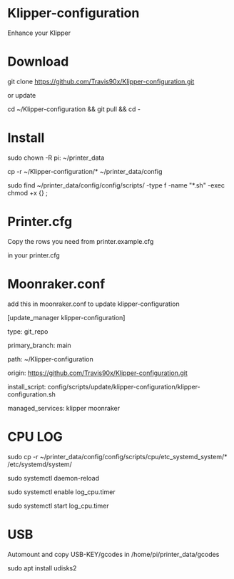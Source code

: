 # Klipper-configuration

Enhance your Klipper

# Download

git clone https://github.com/Travis90x/Klipper-configuration.git

or update

cd ~/Klipper-configuration && git pull && cd -

# Install

sudo chown -R pi: ~/printer_data

cp -r ~/Klipper-configuration/* ~/printer_data/config

sudo find ~/printer_data/config/config/scripts/ -type f -name "*.sh" -exec chmod +x {} \;



# Printer.cfg

Copy the rows you need from printer.example.cfg

in your printer.cfg

# Moonraker.conf

add this in moonraker.conf to update klipper-configuration 


[update_manager klipper-configuration]

type: git_repo

primary_branch: main

path: ~/Klipper-configuration

origin: https://github.com/Travis90x/Klipper-configuration.git

install_script: config/scripts/update/klipper-configuration/klipper-configuration.sh

managed_services: klipper moonraker


# CPU LOG

sudo cp -r ~/printer_data/config/config/scripts/cpu/etc_systemd_system/* /etc/systemd/system/

sudo systemctl daemon-reload 

sudo systemctl enable log_cpu.timer

sudo systemctl start log_cpu.timer


#  USB

Automount and copy USB-KEY/gcodes in /home/pi/printer_data/gcodes

sudo apt install udisks2

